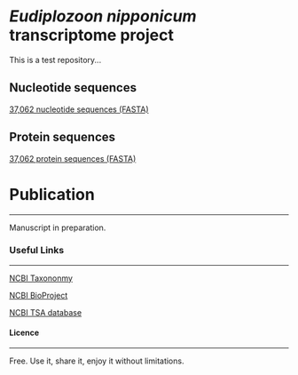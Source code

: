 # *Eudiplozoon nipponicum* transcriptome project
This is a test repository...

## Nucleotide sequences
[37,062 nucleotide sequences (FASTA)](../E_nip_transcriptome_nucl_final.zip)

## Protein sequences
[37,062 protein sequences (FASTA)](../E_nip_transcriptome_aa_final.zip)

# Publication
___
Manuscript in preparation. 

### Useful Links
___
[NCBI Taxononmy](https://www.ncbi.nlm.nih.gov/Taxonomy/Browser/wwwtax.cgi?id=116851)

[NCBI BioProject](https://www.ncbi.nlm.nih.gov/bioproject/?term=txid116851[Organism:noexp])

[NCBI TSA database](https://www.ncbi.nlm.nih.gov/nuccore/GFYM00000000.1)

#### Licence
___
Free. Use it, share it, enjoy it without limitations. 
